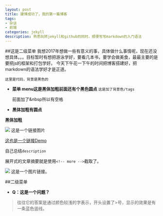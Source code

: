 ```yaml
---
layout: post
title: 建博成功了，我的第一篇博客
tags:
- 杂谈
- 前端
categories: jekyll
description: 熟悉玩转jekyll和github的同时，顺便写写markdown的入门语法
---
```

##这是二级菜单
我想2017年想做一些有意义的事，具体做什么事情呢，现在还没想具体。。。目标暂时有想把游泳学好，要看几本书，要学会做美食，最最主要的是要把js的框架和打包学好。
今天下午花一下午的时间把博客搭建好，把markdown的语法学好才是正道。

<!-- more -->

```
这里是代码，背景是黑色的
```

- **菜单 menu这是黑体加粗前面还有个黑色圆点**
`这是加了背景色/tags`

&nbsp;&nbsp;&nbsp;&nbsp;&nbsp;&nbsp;前面加了&nbsp所以有空格

- **黑体加粗有圆点**

 **黑体加粗**

![](http://ww1.sinaimg.cn/large/81b78497jw1emegd6b0ytj209204pweu.jpg)  这是一个链接图片


[这也是一个链接Demo](http://wuchong.me/jacman)

自己总结`description`

展开式的文章摘要就是使用`<!-- more -->`截取了。

![](http://ww4.sinaimg.cn/large/81b78497jw1emgscr3575j2078050jrc.jpg) 这是一个图片链接。

##二级菜单
- **Q：这是一个问题？**

>往往它的答案是通过颜色较浅的字表示，开头设置了>号，显示的效果是有一条蓝色竖线。
